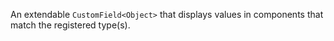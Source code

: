 An extendable `CustomField<Object>` that displays values in components that match the registered type(s).